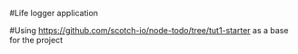 #Life logger application

#Using https://github.com/scotch-io/node-todo/tree/tut1-starter as a base for the project
